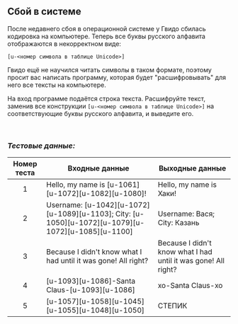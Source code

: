 ## Сбой в системе

После недавнего сбоя в операционной системе у Гвидо сбилась кодировка на компьютере.
Теперь все буквы русского алфавита отображаются в некорректном виде:

<code>[u-<номер символа в таблице Unicode>]</code>

Гвидо ещё не научился читать символы в таком формате, поэтому просит вас написать программу, которая будет "расшифровывать" для него все тексты на компьютере.

На вход программе подаётся строка текста. Расшифруйте текст, заменив все конструкции <code>[u-<номер символа в таблице Unicode>]</code>
на соответствующие буквы русского алфавита, и выведите его.

<br>

### *Тестовые данные:*

| Номер теста | Входные данные                                                                                               | Выходные данные                                                |
|:-----------:|--------------------------------------------------------------------------------------------------------------|----------------------------------------------------------------|
|      1      | Hello, my name is \[u-1061]\[u-1072]\[u-1082]\[u-1080]!                                                      | Hello, my name is Хаки!                                        |
|      2      | Username: \[u-1042]\[u-1072]\[u-1089]\[u-1103]; City: \[u-1050]\[u-1072]\[u-1079]\[u-1072]\[u-1085]\[u-1100] | Username: Вася; City: Казань                                   |
|      3      | Because I didn't know what I had until it was gone! All right?                                               | Because I didn't know what I had until it was gone! All right? |
|      4      | \[u-1093]\[u-1086]-Santa Claus-\[u-1093]\[u-1086]                                                            | хо-Santa Claus-хо                                              |
|      5      | \[u-1057]\[u-1058]\[u-1045]\[u-1055]\[u-1048]\[u-1050]                                                       | СТЕПИК                                                         |
